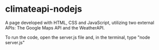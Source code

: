 # climateapi-nodejs
A page developed with HTML, CSS and JavaScript, utilizing two external APIs: The Google Maps API and the WeatherAPI.

To run the code, open the server.js file and, in the terminal, type "node server.js"
